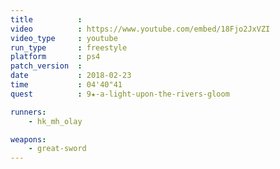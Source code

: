 ```yaml
---
title          :
video          : https://www.youtube.com/embed/18Fjo2JxVZI
video_type     : youtube
run_type       : freestyle
platform       : ps4
patch_version  :
date           : 2018-02-23
time           : 04'40"41
quest          : 9★-a-light-upon-the-rivers-gloom

runners:
    - hk_mh_olay

weapons:
    - great-sword
---
```

